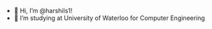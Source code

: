 - 👋 Hi, I’m @harshils1!
- 👀 I’m studying at University of Waterloo for Computer Engineering

<!---
harshils1/harshils1 is a ✨ special ✨ repository because its `README.md` (this file) appears on your GitHub profile.
You can click the Preview link to take a look at your changes.
--->
